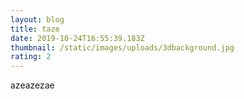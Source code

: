 ```yaml
---
layout: blog
title: taze
date: 2019-10-24T16:55:39.183Z
thumbnail: /static/images/uploads/3dbackground.jpg
rating: 2
---
```

azeazezae
